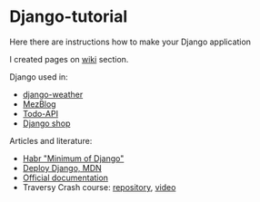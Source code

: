 # Django-tutorial

Here there are instructions how to make your Django application

I created pages on [wiki](https://github.com/mezgoodle/Django-tutorial/wiki) section.

Django used in:
- [django-weather](https://github.com/mezgoodle/django-weather)
- [MezBlog](https://github.com/mezgoodle/MezBlog)
- [Todo-API](https://github.com/mezgoodle/Todo-API)
- [Django shop](https://github.com/mezgoodle/django-shop)

Articles and literature:
- [Habr "Minimum of Django"](https://habr.com/ru/post/508100/)
- [Deploy Django, MDN](https://developer.mozilla.org/ru/docs/Learn/Server-side/Django/%D0%A0%D0%B0%D0%B7%D0%B2%D0%BE%D1%80%D0%B0%D1%87%D0%B8%D0%B2%D0%B0%D0%BD%D0%B8%D0%B5)
- [Official documentation](https://docs.djangoproject.com/en/3.0/)
- Traversy Crash course: [repository](https://github.com/bradtraversy/pollster_django_crash), [video](https://www.youtube.com/watch?v=e1IyzVyrLSU)
